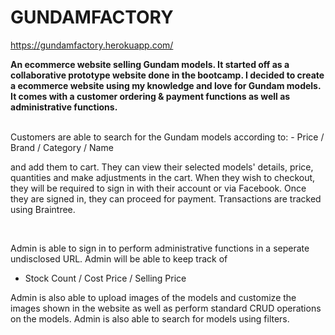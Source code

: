 # GUNDAMFACTORY

https://gundamfactory.herokuapp.com/

<strong>An ecommerce website selling Gundam models. It started off as a collaborative prototype website done in the bootcamp. I decided to create a ecommerce website using my knowledge and love for Gundam models. It comes with a customer ordering & payment functions as well as administrative functions.</strong>

<br>
Customers are able to search for the Gundam models according to:
- Price / Brand / Category / Name 
<p>and add them to cart. They can view their selected models' details, price, quantities and make adjustments in the cart. When they wish to checkout, they will be required to sign in with their account or via Facebook. Once they are signed in, they can proceed for payment. Transactions are tracked using Braintree.</p>
<br>

Admin is able to sign in to perform administrative functions in a seperate undisclosed URL. Admin will be able to keep track of
- Stock Count / Cost Price / Selling Price 
<p>Admin is also able to upload images of the models and customize the images shown in the website as well as perform standard CRUD operations on the models. Admin is also able to search for models using filters.</p>
